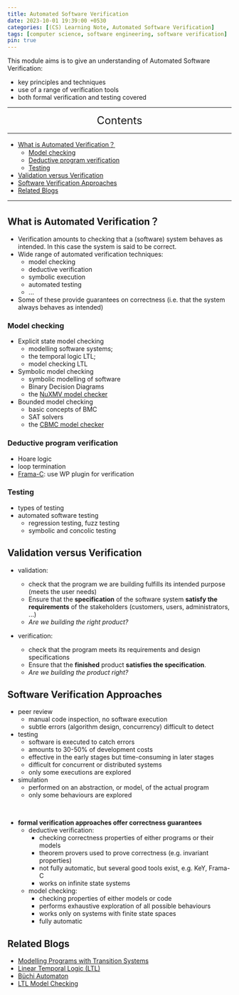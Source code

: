 ```yaml
---
title: Automated Software Verification
date: 2023-10-01 19:39:00 +0530
categories: [(CS) Learning Note, Automated Software Verification]
tags: [computer science, software engineering, software verification]
pin: true
---
```


This module aims is to give an understanding of Automated Software Verification:
- key principles and techniques
- use of a range of verification tools
- both formal verification and testing covered

---
<center><font size='5'> Contents </font></center>

---

<!-- TOC -->
  * [What is Automated Verification？](#what-is-automated-verification)
    * [Model checking](#model-checking)
    * [Deductive program verification](#deductive-program-verification)
    * [Testing](#testing)
  * [Validation versus Verification](#validation-versus-verification)
  * [Software Verification Approaches](#software-verification-approaches)
  * [Related Blogs](#related-blogs)
<!-- TOC -->

---

## What is Automated Verification？

- Verification amounts to checking that a (software) system behaves as intended. In this case the system is said to be correct.
- Wide range of automated verification techniques:
  - model checking
  - deductive verification
  - symbolic execution
  - automated testing
  - ...
- Some of these provide guarantees on correctness (i.e. that the system always behaves as intended)

### Model checking

- Explicit state model checking
  - modelling software systems;
  - the temporal logic LTL;
  - model checking LTL
- Symbolic model checking
  - symbolic modelling of software
  - Binary Decision Diagrams
  - the [NuXMV model checker](https://nuxmv.fbk.eu)
- Bounded model checking
  - basic concepts of BMC
  - SAT solvers
  - the [CBMC model checker](https://www.cprover.org/cbmc/)

### Deductive program verification

- Hoare logic
- loop termination
- [Frama-C](https://frama-c.com/): use WP plugin for verification

### Testing

- types of testing
- automated software testing
  - regression testing, fuzz testing
  - symbolic and concolic testing


## Validation versus Verification

- validation: 
  - check that the program we are building fulfills its intended purpose (meets the user needs)
  - Ensure that the **specification** of the software system **satisfy the requirements** of the stakeholders (customers, users, administrators, ...)
  - _Are we building the right product?_

- verification: 
  - check that the program meets its requirements and design specifications
  - Ensure that the **finished** product **satisfies the specification**.
  - _Are we building the product right?_

## Software Verification Approaches

- peer review
  - manual code inspection, no software execution
  - subtle errors (algorithm design, concurrency) difficult to detect
- testing
  - software is executed to catch errors
  - amounts to 30-50% of development costs
  - effective in the early stages but time-consuming in later stages
  - difficult for concurrent or distributed systems
  - only some executions are explored
- simulation
  - performed on an abstraction, or model, of the actual program
  - only some behaviours are explored

<br>

- **formal verification approaches offer correctness guarantees**
  - deductive verification:
    - checking correctness properties of either programs or their models
    - theorem provers used to prove correctness (e.g. invariant properties)
    - not fully automatic, but several good tools exist, e.g. KeY, Frama-C
    - works on infinite state systems
  - model checking:
    - checking properties of either models or code
    - performs exhaustive exploration of all possible behaviours
    - works only on systems with finite state spaces
    - fully automatic

## Related Blogs

- [Modelling Programs with Transition Systems](/posts/Transition-Systems/)
- [Linear Temporal Logic (LTL)](/posts/Linear-Temporal-Logic/)
- [Büchi Automaton](/posts/Büchi-Automaton/)
- [LTL Model Checking](/posts/ltl-model-checking/)
